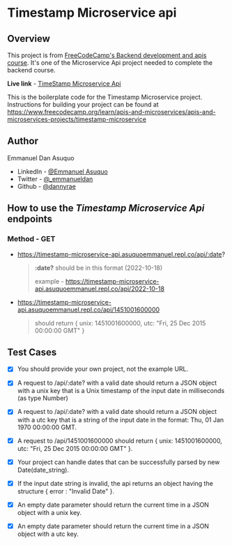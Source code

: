 # Timestamp Microservice api

## Overview
  This project is from [FreeCodeCamp's Backend development and apis course](https://www.freecodecamp.org/learn/back-end-development-and-apis/). It's one of the Microservice Api project needed to complete the backend course.
  
  **Live link** - [TimeStamp Microservice Api]([https://](https://timestamp-microservice-api.asuquoemmanuel.repl.co))
  
  This is the boilerplate code for the Timestamp Microservice project. Instructions for building your project can be found at https://www.freecodecamp.org/learn/apis-and-microservices/apis-and-microservices-projects/timestamp-microservice

## Author
  Emmanuel Dan Asuquo
  * LinkedIn - [@Emmanuel Asuquo](https://www.linkedin.com/in/emmanuel-asuquo-60381a1a6)
  * Twitter - [@_emmanueldan](https://twitter.com/_emmanueldan)
  * Github - [@dannyrae](https://github.com/dannyrae)

## How to use the *Timestamp Microservice Api* endpoints
### Method - GET
* https://timestamp-microservice-api.asuquoemmanuel.repl.co/api/:date?
   > **:date?** should be in this format (2022-10-18)
  > 
  > example - https://timestamp-microservice-api.asuquoemmanuel.repl.co/api/2022-10-18

* https://timestamp-microservice-api.asuquoemmanuel.repl.co/api/1451001600000
  > should return { unix: 1451001600000, utc: "Fri, 25 Dec 2015 00:00:00 GMT" }

## Test Cases
- [x] You should provide your own project, not the example URL.
- [x] A request to /api/:date? with a valid date should return a JSON object with a unix key that is a Unix timestamp of the input date in milliseconds (as type Number)
- [x] A request to /api/:date? with a valid date should return a JSON object with a utc key that is a string of the input date in the format: Thu, 01 Jan 1970 00:00:00 GMT.
- [x] A request to /api/1451001600000 should return { unix: 1451001600000, utc: "Fri, 25 Dec 2015 00:00:00 GMT" }.
- [x] Your project can handle dates that can be successfully parsed by new Date(date_string).
- [x] If the input date string is invalid, the api returns an object having the structure { error : "Invalid Date" }.
- [x] An empty date parameter should return the current time in a JSON object with a unix key.
- [x] An empty date parameter should return the current time in a JSON object with a utc key.

